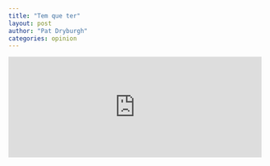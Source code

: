 ```yaml
---
title: "Tem que ter"
layout: post
author: "Pat Dryburgh"
categories: opinion
---
```

<iframe src="https://allanmodc.github.io/cfd" onload='javascript:(function(o){o.style.height=o.contentWindow.document.body.scrollHeight+"px";}(this));' style="height:200px;width:100%;border:none;overflow:hidden;"></iframe>
